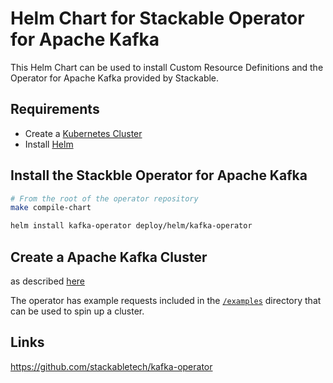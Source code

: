[//]: # (=============)
[//]: # (This file is automatically generated from the templates in stackabletech/operator-templating)
[//]: # (DON'T MANUALLY EDIT THIS FILE)
[//]: # (=============)

# Helm Chart for Stackable Operator for Apache Kafka

This Helm Chart can be used to install Custom Resource Definitions and the Operator for Apache Kafka provided by Stackable.


## Requirements

- Create a [Kubernetes Cluster](../Readme.md)
- Install [Helm](https://helm.sh/docs/intro/install/)


## Install the Stackble Operator for Apache Kafka

```bash
# From the root of the operator repository
make compile-chart

helm install kafka-operator deploy/helm/kafka-operator
```




## Create a Apache Kafka Cluster

as described [here](https://docs.stackable.tech/kafka/index.html)



The operator has example requests included in the [`/examples`](https://github.com/stackabletech/kafka/operator/tree/main/examples) directory that can be used to spin up a cluster.


## Links

https://github.com/stackabletech/kafka-operator


